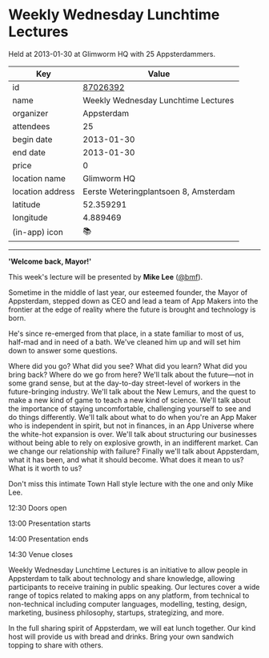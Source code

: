 # Weekly Wednesday Lunchtime Lectures
Held at 2013-01-30 at Glimworm HQ with 25 Appsterdammers.
        
|Key|Value
|---|---|
|id|[87026392](https://www.meetup.com/appsterdam/events/87026392/)|
|name|Weekly Wednesday Lunchtime Lectures|
|organizer|Appsterdam|
|attendees|25|
|begin date|2013-01-30|
|end date|2013-01-30|
|price|0|
|location name|Glimworm HQ|
|location address|Eerste Weteringplantsoen 8, Amsterdam|
|latitude|52.359291|
|longitude|4.889469|
|(in-app) icon|📚|

---

**'Welcome back, Mayor!'**

This week's lecture will be presented by **Mike Lee** ([@bmf](http://twitter.com/bmf)).

Sometime in the middle of last year, our esteemed founder, the Mayor of Appsterdam, stepped down as CEO and lead a team of App Makers into the frontier at the edge of reality where the future is brought and technology is born.

He's since re-emerged from that place, in a state familiar to most of us, half-mad and in need of a bath. We've cleaned him up and will set him down to answer some questions.

Where did you go? What did you see? What did you learn? What did you bring back? Where do we go from here? We'll talk about the future—not in some grand sense, but at the day-to-day street-level of workers in the future-bringing industry. We'll talk about the New Lemurs, and the quest to make a new kind of game to teach a new kind of science. We'll talk about the importance of staying uncomfortable, challenging yourself to see and do things differently. We'll talk about what to do when you're an App Maker who is independent in spirit, but not in finances, in an App Universe where the white-hot expansion is over. We'll talk about structuring our businesses without being able to rely on explosive growth, in an indifferent market. Can we change our relationship with failure? Finally we'll talk about Appsterdam, what it has been, and what it should become. What does it mean to us? What is it worth to us?

Don't miss this intimate Town Hall style lecture with the one and only Mike Lee.

12:30 Doors open

13:00 Presentation starts

14:00 Presentation ends

14:30 Venue closes

Weekly Wednesday Lunchtime Lectures is an initiative to allow people in Appsterdam to talk about technology and share knowledge, allowing participants to receive training in public speaking. Our lectures cover a wide range of topics related to making apps on any platform, from technical to non-technical including computer languages, modelling, testing, design, marketing, business philosophy, startups, strategizing, and more.

In the full sharing spirit of Appsterdam, we will eat lunch together. Our kind host will provide us with bread and drinks. Bring your own sandwich topping to share with others.


